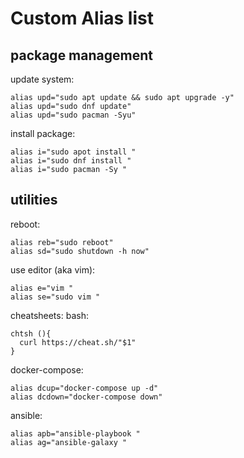# Custom Alias list

## package management

update system:
```shell
alias upd="sudo apt update && sudo apt upgrade -y"
alias upd="sudo dnf update"
alias upd="sudo pacman -Syu"
```

install package:
```shell
alias i="sudo apot install "
alias i="sudo dnf install "
alias i="sudo pacman -Sy "
```

## utilities
reboot:
```shell
alias reb="sudo reboot"
alias sd="sudo shutdown -h now"
```

use editor (aka vim):
```shell
alias e="vim "
alias se="sudo vim "
```

cheatsheets:
bash:
```shell
chtsh (){
  curl https://cheat.sh/"$1"
}
```

docker-compose:
```shell
alias dcup="docker-compose up -d"
alias dcdown="docker-compose down"
```

ansible:
```shell
alias apb="ansible-playbook "
alias ag="ansible-galaxy "
```
